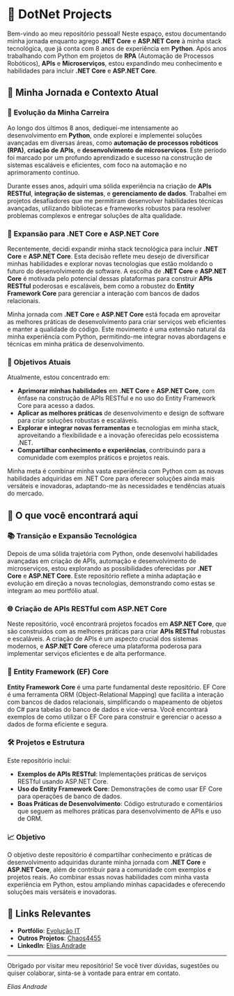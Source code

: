 # 🌟 DotNet Projects

Bem-vindo ao meu repositório pessoal! Neste espaço, estou documentando minha jornada enquanto agrego **.NET Core** e **ASP.NET Core** à minha stack tecnológica, que já conta com 8 anos de experiência em **Python**. Após anos trabalhando com Python em projetos de **RPA** (Automação de Processos Robóticos), **APIs** e **Microserviços**, estou expandindo meu conhecimento e habilidades para incluir **.NET Core** e **ASP.NET Core**.

## 🌟 Minha Jornada e Contexto Atual

### 🚀 **Evolução da Minha Carreira**

Ao longo dos últimos 8 anos, dediquei-me intensamente ao desenvolvimento em **Python**, onde explorei e implementei soluções avançadas em diversas áreas, como **automação de processos robóticos (RPA)**, **criação de APIs**, e **desenvolvimento de microserviços**. Este período foi marcado por um profundo aprendizado e sucesso na construção de sistemas escaláveis e eficientes, com foco na automação e no aprimoramento contínuo.

Durante esses anos, adquiri uma sólida experiência na criação de **APIs RESTful**, **integração de sistemas**, e **gerenciamento de dados**. Trabalhei em projetos desafiadores que me permitiram desenvolver habilidades técnicas avançadas, utilizando bibliotecas e frameworks robustos para resolver problemas complexos e entregar soluções de alta qualidade.

### 🔄 **Expansão para .NET Core e ASP.NET Core**

Recentemente, decidi expandir minha stack tecnológica para incluir **.NET Core** e **ASP.NET Core**. Esta decisão reflete meu desejo de diversificar minhas habilidades e explorar novas tecnologias que estão moldando o futuro do desenvolvimento de software. A escolha de **.NET Core** e **ASP.NET Core** é motivada pelo potencial dessas plataformas para construir **APIs RESTful** poderosas e escaláveis, bem como a robustez do **Entity Framework Core** para gerenciar a interação com bancos de dados relacionais.

Minha jornada com **.NET Core** e **ASP.NET Core** está focada em aproveitar as melhores práticas de desenvolvimento para criar serviços web eficientes e manter a qualidade do código. Este movimento é uma extensão natural da minha experiência com Python, permitindo-me integrar novas abordagens e técnicas em minha prática de desenvolvimento.

### 🎯 **Objetivos Atuais**

Atualmente, estou concentrado em:

- **Aprimorar minhas habilidades** em **.NET Core** e **ASP.NET Core**, com ênfase na construção de APIs RESTful e no uso do Entity Framework Core para acesso a dados.
- **Aplicar as melhores práticas** de desenvolvimento e design de software para criar soluções robustas e escaláveis.
- **Explorar e integrar novas ferramentas** e tecnologias em minha stack, aproveitando a flexibilidade e a inovação oferecidas pelo ecossistema .NET.
- **Compartilhar conhecimento e experiências**, contribuindo para a comunidade com exemplos práticos e projetos reais.

Minha meta é combinar minha vasta experiência com Python com as novas habilidades adquiridas em .NET Core para oferecer soluções ainda mais versáteis e inovadoras, adaptando-me às necessidades e tendências atuais do mercado.


## 🚀 O que você encontrará aqui

### 📚 **Transição e Expansão Tecnológica**

Depois de uma sólida trajetória com Python, onde desenvolvi habilidades avançadas em criação de APIs, automação e desenvolvimento de microserviços, estou explorando as possibilidades oferecidas por **.NET Core** e **ASP.NET Core**. Este repositório reflete a minha adaptação e evolução em direção a novas tecnologias, demonstrando como estas se integram ao meu portfólio atual.

### 🌐 **Criação de APIs RESTful com ASP.NET Core**

Neste repositório, você encontrará projetos focados em **ASP.NET Core**, que são construídos com as melhores práticas para criar **APIs RESTful** robustas e escaláveis. A criação de APIs é um aspecto crucial dos sistemas modernos, e **ASP.NET Core** oferece uma plataforma poderosa para implementar serviços eficientes e de alta performance.

### 🔄 **Entity Framework (EF) Core**

**Entity Framework Core** é uma parte fundamental deste repositório. EF Core é uma ferramenta ORM (Object-Relational Mapping) que facilita a interação com bancos de dados relacionais, simplificando o mapeamento de objetos do C# para tabelas do banco de dados e vice-versa. Você encontrará exemplos de como utilizar o EF Core para construir e gerenciar o acesso a dados de forma eficiente e segura.

### 🛠️ **Projetos e Estrutura**

Este repositório inclui:

- **Exemplos de APIs RESTful**: Implementações práticas de serviços RESTful usando ASP.NET Core.
- **Uso do Entity Framework Core**: Demonstrações de como usar EF Core para operações de banco de dados.
- **Boas Práticas de Desenvolvimento**: Código estruturado e comentários que seguem as melhores práticas para desenvolvimento de APIs e uso de ORM.

### 📈 **Objetivo**

O objetivo deste repositório é compartilhar conhecimento e práticas de desenvolvimento adquiridas durante minha jornada com **.NET Core** e **ASP.NET Core**, além de contribuir para a comunidade com exemplos e projetos reais. Ao combinar essas novas habilidades com minha vasta experiência em Python, estou ampliando minhas capacidades e oferecendo soluções mais versáteis e inovadoras.

## 🔗 **Links Relevantes**

- **Portfólio**: [Evolução IT](https://github.com/evolucaoit)
- **Outros Projetos**: [Chaos4455](https://github.com/chaos4455)
- **LinkedIn**: [Elias Andrade](https://br.linkedin.com/in/itilmgf)

---

Obrigado por visitar meu repositório! Se você tiver dúvidas, sugestões ou quiser colaborar, sinta-se à vontade para entrar em contato.

*Elias Andrade*


